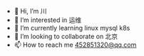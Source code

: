 - 👋 Hi, I’m 川
- 👀 I’m interested in 运维
- 🌱 I’m currently learning linux  mysql k8s
- 💞️ I’m looking to collaborate on 北京
- 📫 How to reach me  452851320@qq.com

<!---
lpy0606/lpy0606 is a ✨ special ✨ repository because its `README.md` (this file) appears on your GitHub profile.
You can click the Preview link to take a look at your changes.
--->

